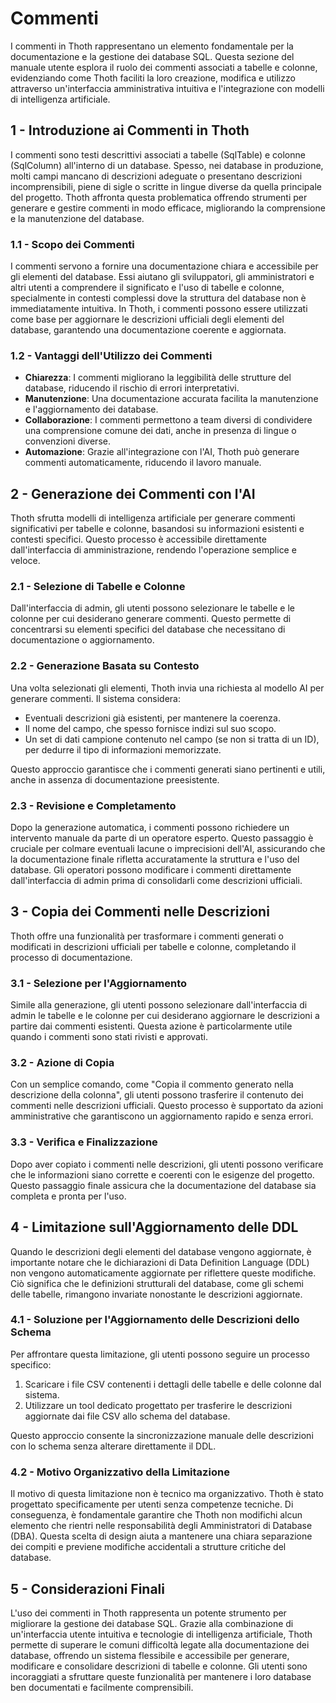 # Commenti

I commenti in Thoth rappresentano un elemento fondamentale per la documentazione e la gestione dei database SQL. Questa sezione del manuale utente esplora il ruolo dei commenti associati a tabelle e colonne, evidenziando come Thoth faciliti la loro creazione, modifica e utilizzo attraverso un'interfaccia amministrativa intuitiva e l'integrazione con modelli di intelligenza artificiale.

## 1 - Introduzione ai Commenti in Thoth

I commenti sono testi descrittivi associati a tabelle (SqlTable) e colonne (SqlColumn) all'interno di un database. Spesso, nei database in produzione, molti campi mancano di descrizioni adeguate o presentano descrizioni incomprensibili, piene di sigle o scritte in lingue diverse da quella principale del progetto. Thoth affronta questa problematica offrendo strumenti per generare e gestire commenti in modo efficace, migliorando la comprensione e la manutenzione del database.

### 1.1 - Scopo dei Commenti

I commenti servono a fornire una documentazione chiara e accessibile per gli elementi del database. Essi aiutano gli sviluppatori, gli amministratori e altri utenti a comprendere il significato e l'uso di tabelle e colonne, specialmente in contesti complessi dove la struttura del database non è immediatamente intuitiva. In Thoth, i commenti possono essere utilizzati come base per aggiornare le descrizioni ufficiali degli elementi del database, garantendo una documentazione coerente e aggiornata.

### 1.2 - Vantaggi dell'Utilizzo dei Commenti

- **Chiarezza**: I commenti migliorano la leggibilità delle strutture del database, riducendo il rischio di errori interpretativi.
- **Manutenzione**: Una documentazione accurata facilita la manutenzione e l'aggiornamento dei database.
- **Collaborazione**: I commenti permettono a team diversi di condividere una comprensione comune dei dati, anche in presenza di lingue o convenzioni diverse.
- **Automazione**: Grazie all'integrazione con l'AI, Thoth può generare commenti automaticamente, riducendo il lavoro manuale.

## 2 - Generazione dei Commenti con l'AI

Thoth sfrutta modelli di intelligenza artificiale per generare commenti significativi per tabelle e colonne, basandosi su informazioni esistenti e contesti specifici. Questo processo è accessibile direttamente dall'interfaccia di amministrazione, rendendo l'operazione semplice e veloce.

### 2.1 - Selezione di Tabelle e Colonne

Dall'interfaccia di admin, gli utenti possono selezionare le tabelle e le colonne per cui desiderano generare commenti. Questo permette di concentrarsi su elementi specifici del database che necessitano di documentazione o aggiornamento.

### 2.2 - Generazione Basata su Contesto

Una volta selezionati gli elementi, Thoth invia una richiesta al modello AI per generare commenti. Il sistema considera:
- Eventuali descrizioni già esistenti, per mantenere la coerenza.
- Il nome del campo, che spesso fornisce indizi sul suo scopo.
- Un set di dati campione contenuto nel campo (se non si tratta di un ID), per dedurre il tipo di informazioni memorizzate.

Questo approccio garantisce che i commenti generati siano pertinenti e utili, anche in assenza di documentazione preesistente.

### 2.3 - Revisione e Completamento

Dopo la generazione automatica, i commenti possono richiedere un intervento manuale da parte di un operatore esperto. Questo passaggio è cruciale per colmare eventuali lacune o imprecisioni dell'AI, assicurando che la documentazione finale rifletta accuratamente la struttura e l'uso del database. Gli operatori possono modificare i commenti direttamente dall'interfaccia di admin prima di consolidarli come descrizioni ufficiali.

## 3 - Copia dei Commenti nelle Descrizioni

Thoth offre una funzionalità per trasformare i commenti generati o modificati in descrizioni ufficiali per tabelle e colonne, completando il processo di documentazione.

### 3.1 - Selezione per l'Aggiornamento

Simile alla generazione, gli utenti possono selezionare dall'interfaccia di admin le tabelle e le colonne per cui desiderano aggiornare le descrizioni a partire dai commenti esistenti. Questa azione è particolarmente utile quando i commenti sono stati rivisti e approvati.

### 3.2 - Azione di Copia

Con un semplice comando, come "Copia il commento generato nella descrizione della colonna", gli utenti possono trasferire il contenuto dei commenti nelle descrizioni ufficiali. Questo processo è supportato da azioni amministrative che garantiscono un aggiornamento rapido e senza errori.

### 3.3 - Verifica e Finalizzazione

Dopo aver copiato i commenti nelle descrizioni, gli utenti possono verificare che le informazioni siano corrette e coerenti con le esigenze del progetto. Questo passaggio finale assicura che la documentazione del database sia completa e pronta per l'uso.

## 4 - Limitazione sull'Aggiornamento delle DDL

Quando le descrizioni degli elementi del database vengono aggiornate, è importante notare che le dichiarazioni di Data Definition Language (DDL) non vengono automaticamente aggiornate per riflettere queste modifiche. Ciò significa che le definizioni strutturali del database, come gli schemi delle tabelle, rimangono invariate nonostante le descrizioni aggiornate.

### 4.1 - Soluzione per l'Aggiornamento delle Descrizioni dello Schema

Per affrontare questa limitazione, gli utenti possono seguire un processo specifico:
1. Scaricare i file CSV contenenti i dettagli delle tabelle e delle colonne dal sistema.
2. Utilizzare un tool dedicato progettato per trasferire le descrizioni aggiornate dai file CSV allo schema del database.

Questo approccio consente la sincronizzazione manuale delle descrizioni con lo schema senza alterare direttamente il DDL.

### 4.2 - Motivo Organizzativo della Limitazione

Il motivo di questa limitazione non è tecnico ma organizzativo. Thoth è stato progettato specificamente per utenti senza competenze tecniche. Di conseguenza, è fondamentale garantire che Thoth non modifichi alcun elemento che rientri nelle responsabilità degli Amministratori di Database (DBA). Questa scelta di design aiuta a mantenere una chiara separazione dei compiti e previene modifiche accidentali a strutture critiche del database.

## 5 - Considerazioni Finali

L'uso dei commenti in Thoth rappresenta un potente strumento per migliorare la gestione dei database SQL. Grazie alla combinazione di un'interfaccia utente intuitiva e tecnologie di intelligenza artificiale, Thoth permette di superare le comuni difficoltà legate alla documentazione dei database, offrendo un sistema flessibile e accessibile per generare, modificare e consolidare descrizioni di tabelle e colonne. Gli utenti sono incoraggiati a sfruttare queste funzionalità per mantenere i loro database ben documentati e facilmente comprensibili.
